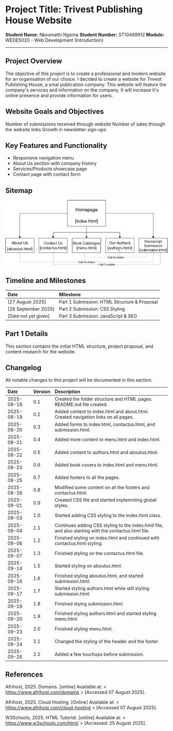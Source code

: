 # Project Title: Trivest Publishing House Website

**Student Name:** Nkosinathi Ngema
**Student Number:** ST10489912
**Module:** WEDE5020 - Web Development (Introduction)

---

## Project Overview

The objective of this project is to create a professional and modern website for an organisation of our choice.
I decided to create a website for Trivest Publishing House, a smal publication company.
This website will feature the company's services and information on the company. It will increase it's online presence and provide information for users.

## Website Goals and Objectives

Number of submissions received through website
Number of sales through the website links
Growth in newsletter sign-ups

## Key Features and Functionality

- Responsive navigation menu
- About Us section with company history
- Services/Products showcase page
- Contact page with contact form

## Sitemap

![Alt text](images/image.png)

## Timeline and Milestones

| Date | Milestone |
| :--- | :--- |
| [27 August 2025] | Part 1 Submission: HTML Structure & Proposal |
| [26 September 2025] | Part 2 Submission: CSS Styling |
| [Date not yet given] | Part 3 Submission: JavaScript & SEO |

## Part 1 Details

This section contains the initial HTML structure, project proposal, and content research for the website.

## Changelog

All notable changes to this project will be documented in this section.

| Date | Version | Description |
| :--- | :--- | :--- |
| 2025-08-18 | 0.1 | Created the folder structure and HTML pages. README.md file created.|
| 2025-08-19 | 0.2 | Added content to index.html and about.html. Created navigation links on all pages. |
| 2025-08-20 | 0.3 | Added forms to index.html, contactus.html, and submission.html. |
| 2025-08-21 | 0.4 | Added more content to menu.html and index.html. |
| 2025-08-22 | 0.5 | Added content to authors.html and aboutus.html. |
| 2025-08-23 | 0.6 | Added book covers to index.html and menu.html. |
| 2025-08-25 | 0.7 | Added footers to all the pages. |
| 2025-08-26 | 0.8 | Modified some content on all the footers and contactus.html. |
| 2025-09-01 | 0.9 | Created CSS file and started implemnting global styles. |
| 2025-09-03 | 1.0 | Started adding CSS styling to the index.html class. |
| 2025-09-04 | 1.1 | Continues adding CSS styling to the index.hmtl file, and also starting with the contactus.html file. |
| 2025-09-06 | 1.2 | Finished styling on index.html and continued with contactus.html styling. |
| 2025-09-07 | 1.3 | Finished styling on the contactus.html file. |
| 2025-09-14 | 1.5 | Started styling on aboutus.html. |
| 2025-09-16 | 1.6 | Finished styling aboutus.html, and started submission.html. |
| 2025-09-17 | 1.7 | Started styling authors.html while still styling submission.html. |
| 2025-09-19 | 1.8 | Finished stying submission.html. |
| 2025-09-20 | 1.9 | Finished styling authors.html and started styling menu.html. |
| 2025-09-23 | 2.0 | Finished styling menu.html. |
| 2025-09-24 | 2.1 | Changed the styling of the header and the footer. |
| 2025-09-26 | 2.2 | Added a few touchups before submission. |


## References

​​Afrihost, 2025. Domains. [online] Available at: < <https://www.afrihost.com/domains> > [Accessed 07 August 2025].

​Afrihost, 2025. Cloud Hosting. [Online] Available at: < <https://www.afrihost.com/cloud-hosting> > [Accessed 07 August 2025]. ​​

W3Schools, 2025. *HTML Tutorial*. [online] Available at: < <https://www.w3schools.com/html/> > [Accessed: 25 August 2025].